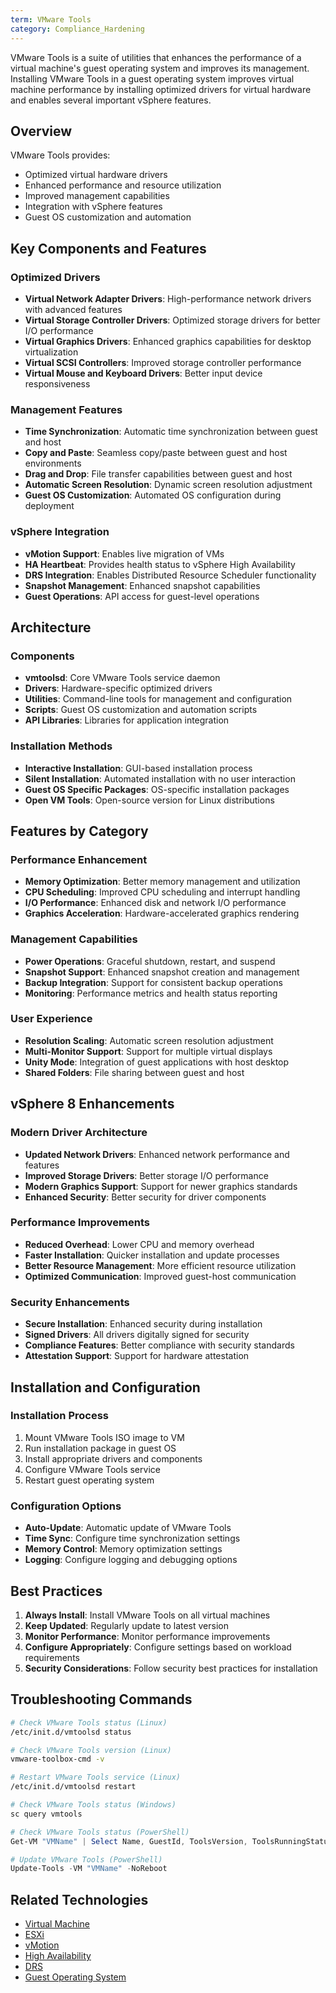 ```yaml
---
term: VMware Tools
category: Compliance_Hardening
---
```


VMware Tools is a suite of utilities that enhances the performance of a virtual machine's guest operating system and improves its management. Installing VMware Tools in a guest operating system improves virtual machine performance by installing optimized drivers for virtual hardware and enables several important vSphere features.

## Overview

VMware Tools provides:
- Optimized virtual hardware drivers
- Enhanced performance and resource utilization
- Improved management capabilities
- Integration with vSphere features
- Guest OS customization and automation

## Key Components and Features

### Optimized Drivers
- **Virtual Network Adapter Drivers**: High-performance network drivers with advanced features
- **Virtual Storage Controller Drivers**: Optimized storage drivers for better I/O performance
- **Virtual Graphics Drivers**: Enhanced graphics capabilities for desktop virtualization
- **Virtual SCSI Controllers**: Improved storage controller performance
- **Virtual Mouse and Keyboard Drivers**: Better input device responsiveness

### Management Features
- **Time Synchronization**: Automatic time synchronization between guest and host
- **Copy and Paste**: Seamless copy/paste between guest and host environments
- **Drag and Drop**: File transfer capabilities between guest and host
- **Automatic Screen Resolution**: Dynamic screen resolution adjustment
- **Guest OS Customization**: Automated OS configuration during deployment

### vSphere Integration
- **vMotion Support**: Enables live migration of VMs
- **HA Heartbeat**: Provides health status to vSphere High Availability
- **DRS Integration**: Enables Distributed Resource Scheduler functionality
- **Snapshot Management**: Enhanced snapshot capabilities
- **Guest Operations**: API access for guest-level operations

## Architecture

### Components
- **vmtoolsd**: Core VMware Tools service daemon
- **Drivers**: Hardware-specific optimized drivers
- **Utilities**: Command-line tools for management and configuration
- **Scripts**: Guest OS customization and automation scripts
- **API Libraries**: Libraries for application integration

### Installation Methods
- **Interactive Installation**: GUI-based installation process
- **Silent Installation**: Automated installation with no user interaction
- **Guest OS Specific Packages**: OS-specific installation packages
- **Open VM Tools**: Open-source version for Linux distributions

## Features by Category

### Performance Enhancement
- **Memory Optimization**: Better memory management and utilization
- **CPU Scheduling**: Improved CPU scheduling and interrupt handling
- **I/O Performance**: Enhanced disk and network I/O performance
- **Graphics Acceleration**: Hardware-accelerated graphics rendering

### Management Capabilities
- **Power Operations**: Graceful shutdown, restart, and suspend
- **Snapshot Support**: Enhanced snapshot creation and management
- **Backup Integration**: Support for consistent backup operations
- **Monitoring**: Performance metrics and health status reporting

### User Experience
- **Resolution Scaling**: Automatic screen resolution adjustment
- **Multi-Monitor Support**: Support for multiple virtual displays
- **Unity Mode**: Integration of guest applications with host desktop
- **Shared Folders**: File sharing between guest and host

## vSphere 8 Enhancements

### Modern Driver Architecture
- **Updated Network Drivers**: Enhanced network performance and features
- **Improved Storage Drivers**: Better storage I/O performance
- **Modern Graphics Support**: Support for newer graphics standards
- **Enhanced Security**: Better security for driver components

### Performance Improvements
- **Reduced Overhead**: Lower CPU and memory overhead
- **Faster Installation**: Quicker installation and update processes
- **Better Resource Management**: More efficient resource utilization
- **Optimized Communication**: Improved guest-host communication

### Security Enhancements
- **Secure Installation**: Enhanced security during installation
- **Signed Drivers**: All drivers digitally signed for security
- **Compliance Features**: Better compliance with security standards
- **Attestation Support**: Support for hardware attestation

## Installation and Configuration

### Installation Process
1. Mount VMware Tools ISO image to VM
2. Run installation package in guest OS
3. Install appropriate drivers and components
4. Configure VMware Tools service
5. Restart guest operating system

### Configuration Options
- **Auto-Update**: Automatic update of VMware Tools
- **Time Sync**: Configure time synchronization settings
- **Memory Control**: Memory optimization settings
- **Logging**: Configure logging and debugging options

## Best Practices

1. **Always Install**: Install VMware Tools on all virtual machines
2. **Keep Updated**: Regularly update to latest version
3. **Monitor Performance**: Monitor performance improvements
4. **Configure Appropriately**: Configure settings based on workload requirements
5. **Security Considerations**: Follow security best practices for installation

## Troubleshooting Commands

```bash
# Check VMware Tools status (Linux)
/etc/init.d/vmtoolsd status

# Check VMware Tools version (Linux)
vmware-toolbox-cmd -v

# Restart VMware Tools service (Linux)
/etc/init.d/vmtoolsd restart

# Check VMware Tools status (Windows)
sc query vmtools
```

```powershell
# Check VMware Tools status (PowerShell)
Get-VM "VMName" | Select Name, GuestId, ToolsVersion, ToolsRunningStatus

# Update VMware Tools (PowerShell)
Update-Tools -VM "VMName" -NoReboot
```

## Related Technologies

- [Virtual Machine](/glossary/term/virtual-machine.md)
- [ESXi](/glossary/term/esxi.md)
- [vMotion](/glossary/term/vmotion.md)
- [High Availability](/glossary/term/vsphere-high-availability.md)
- [DRS](/glossary/term/drs.md)
- [Guest Operating System](/glossary/term/guest-operating-system.md)